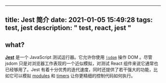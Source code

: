 
---
title: Jest 简介
date: 2021-01-05 15:49:28
tags: test, jest
description: " test, react, jest "
---

## what?
**[Jest](https://facebook.github.io/jest/)** 是一个 JavaScript 测试运行器。它允许你使用 [`jsdom`](https://react.docschina.org/docs/testing-environments.html#mocking-a-rendering-surface) 操作 DOM 。尽管 jsdom 只是对浏览器工作表现的一个近似模拟，对测试 React 组件来说它通常也已经够用了。Jest 有着十分优秀的迭代速度，同时还提供了若干强大的功能，比如它可以模拟 [modules](https://react.docschina.org/docs/testing-environments.html#mocking-modules) 和 [timers](https://react.docschina.org/docs/testing-environments.html#mocking-timers) 让你更精细的控制代码如何执行。
